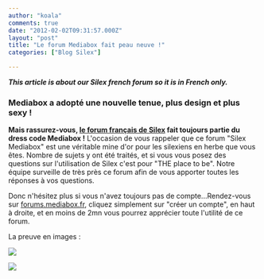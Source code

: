 ```yaml
---
author: "koala"
comments: true
date: "2012-02-02T09:31:57.000Z"
layout: "post"
title: "Le forum Mediabox fait peau neuve !"
categories: ["Blog Silex"]

---
```

_**This article is about our Silex french forum so it is in French only.**_


### Mediabox a adopté une nouvelle tenue, plus design et plus sexy !


**Mais rassurez-vous, [le forum français de Silex](http://forums.mediabox.fr/forum/141-silex-live-web-creation/) fait toujours partie du dress code Mediabox !** L'occasion de vous rappeler que ce forum "Silex Mediabox" est une véritable mine d'or pour les silexiens en herbe que vous êtes. Nombre de sujets y ont été traités, et si vous vous posez des questions sur l'utilisation de Silex c'est pour "THE place to be". Notre équipe surveille de très près ce forum afin de vous apporter toutes les réponses à vos questions.

Donc n'hésitez plus si vous n'avez toujours pas de compte...Rendez-vous sur [forums.mediabox.fr](http://forums.mediabox.fr), cliquez simplement sur "créer un compte", en haut à droite, et en moins de 2mn vous pourrez apprécier toute l'utilité de ce forum.

La preuve en images :

[![](https://www.silexlabs.org/wp-content/uploads/2012/02/forum_mediabox1.png)](http://forums.mediabox.fr)

[![](https://www.silexlabs.org/wp-content/uploads/2012/02/forum_medibox_silex1.png)](http://forums.mediabox.fr/forum/141-silex-live-web-creation/)



